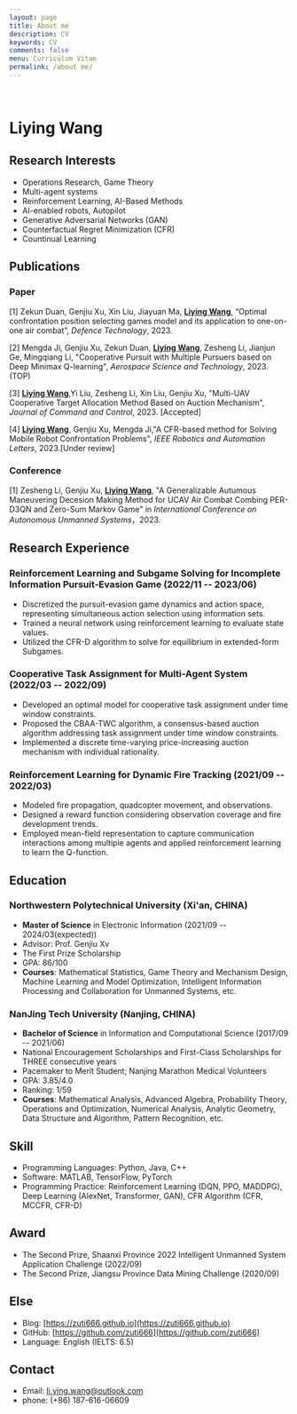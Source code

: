 ```yaml
---
layout: page
title: About me
description: CV
keywords: CV
comments: false
menu: Curriculum Vitae
permalink: /about me/
---
```

<br>


# Liying Wang



## Research Interests

-  Operations Research,  Game Theory
-   Multi-agent systems
- Reinforcement Learning,  AI-Based Methods
-  AI-enabled robots,  Autopilot
- Generative Adversarial Networks (GAN)
-  Counterfactual Regret Minimization (CFR)
-  Countinual Learning

## Publications

### Paper

[1]  Zekun Duan, Genjiu Xu, Xin Liu, Jiayuan Ma, <u>**Liying Wang**</u>, “Optimal confrontation position selecting games model and its application to one-on-one air combat”, *Defence Technology*, 2023.  

[2]  Mengda Ji, Genjiu Xu, Zekun Duan, **<u>Liying Wang</u>**, Zesheng Li, Jianjun Ge, Mingqiang Li, "Cooperative Pursuit with Multiple Pursuers based on Deep Minimax Q-learning", *Aerospace Science and Technology*, 2023. (TOP)

[3]  **<u>Liying Wang</u>**,Yi Liu, Zesheng Li, Xin Liu, Genjiu Xu, "Multi-UAV Cooperative Target Allocation Method Based on Auction Mechanism", *Journal of Command and Control*, 2023. [Accepted]

[4]  **<u>Liying Wang</u>**, Genjiu Xu, Mengda Ji,"A CFR-based method for Solving Mobile Robot Confrontation Problems", *IEEE Robotics and Automation Letters*, 2023.[Under review]

### Conference

[1]  Zesheng Li, Genjiu Xu, **<u>Liying Wang</u>**, "A Generalizable Autumous Maneuvering Decesion Making Method for UCAV Air Combat Combing PER-D3QN and Zero-Sum Markov Game" in *International Conference on Autonomous Unmanned Systems*，2023.

## Research Experience

### Reinforcement Learning and Subgame Solving for Incomplete Information Pursuit-Evasion Game (2022/11 -- 2023/06)

- Discretized the pursuit-evasion game dynamics and action space, representing simultaneous action selection using information sets.
- Trained a neural network using reinforcement learning to evaluate state values.
- Utilized the CFR-D algorithm to solve for equilibrium in extended-form Subgames.

### Cooperative Task Assignment for Multi-Agent System (2022/03 -- 2022/09)

- Developed an optimal model for cooperative task assignment under time window constraints.
- Proposed the CBAA-TWC algorithm, a consensus-based auction algorithm addressing task assignment under time window constraints.
- Implemented a discrete time-varying price-increasing auction mechanism with individual rationality.

### Reinforcement Learning for Dynamic Fire Tracking (2021/09 -- 2022/03)

- Modeled fire propagation, quadcopter movement, and observations.
- Designed a reward function considering observation coverage and fire development trends.
- Employed mean-field representation to capture communication interactions among multiple agents and applied reinforcement learning to learn the Q-function.


## Education

### Northwestern Polytechnical University (Xi'an, CHINA)

- **Master of Science** in Electronic Information (2021/09 -- 2024/03(expected))
- Advisor: Prof. Genjiu Xv
- The First Prize Scholarship
- GPA: 86/100
- **Courses**: Mathematical Statistics, Game Theory and Mechanism Design, Machine Learning and Model Optimization, Intelligent Information Processing and Collaboration for Unmanned Systems, etc.

### NanJing Tech University (Nanjing, CHINA)

- **Bachelor of Science** in Information and Computational Science (2017/09 -- 2021/06)
- National Encouragement Scholarships and First-Class Scholarships for THREE consecutive years
- Pacemaker to Merit Student; Nanjing Marathon Medical Volunteers
- GPA: 3.85/4.0
- Ranking: 1/59
- **Courses**: Mathematical Analysis, Advanced Algebra, Probability Theory, Operations and Optimization, Numerical Analysis, Analytic Geometry, Data Structure and Algorithm, Pattern Recognition, etc.



## Skill

- Programming Languages: Python, Java, C++
- Software: MATLAB, TensorFlow, PyTorch
- Programming Practice: Reinforcement Learning (DQN, PPO, MADDPG), Deep Learning (AlexNet, Transformer, GAN), CFR Algorithm (CFR, MCCFR, CFR-D)

## Award

- The Second Prize, Shaanxi Province 2022 Intelligent Unmanned System Application Challenge (2022/09)
- The Second Prize, Jiangsu Province Data Mining Challenge (2020/09)


## Else
- Blog: [https://zuti666.github.io](https://zuti666.github.io)
- GitHub: [https://github.com/zuti666](https://github.com/zuti666)
- Language: English (IELTS: 6.5)

## Contact

- Email: li.ying.wang@outlook.com
- phone: (+86) 187-616-06609
